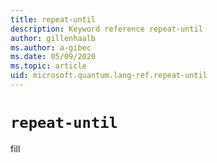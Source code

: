 ```yaml
---
title: repeat-until
description: Keyword reference repeat-until
author: gillenhaalb
ms.author: a-gibec
ms.date: 05/09/2020
ms.topic: article
uid: microsoft.quantum.lang-ref.repeat-until
---
```


# `repeat-until`

fill